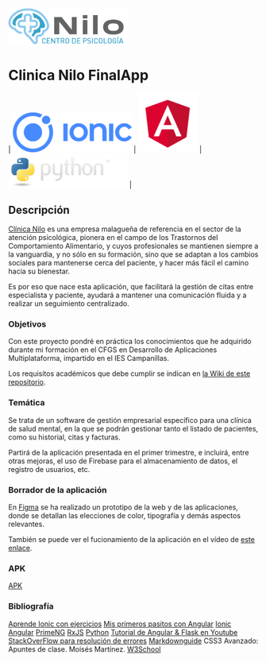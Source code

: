 <img width="240px" src="./README/logo.png">

# Clinica Nilo FinalApp
| <img width="240px" src="./README/ionic.png">  | <img width="120px" src="./README/angular.png"> | <img width="240px" src="./README/python-logo.png"> |

## Descripción
[Clínica Nilo](https://www.centrodepsicologianilo.com/) es una empresa malagueña de referencia en el sector de la atención psicológica, pionera en el campo de los Trastornos del Comportamiento Alimentario, y cuyos profesionales se mantienen siempre a la vanguardia, y no sólo en su formación, sino que se adaptan a los cambios sociales para mantenerse cerca del paciente, y hacer más fácil el camino hacia su bienestar.

Es por eso que nace esta aplicación, que facilitará la gestión de citas entre especialista y paciente, ayudará a mantener una comunicación fluida y a realizar un seguimiento centralizado.

### Objetivos
Con este proyecto pondré en práctica los conocimientos que he adquirido durante mi formación en el CFGS en Desarrollo de Aplicaciones Multiplataforma, impartido en el IES Campanillas.

Los requisitos académicos que debe cumplir se indican en [la Wiki de este repositorio](https://github.com/IESCampanillas/proyectos-dam-2022/wiki).

### Temática
Se trata de un software de gestión empresarial específico para una clínica de salud mental, en la que se podrán gestionar tanto el listado de pacientes, como su historial, citas y facturas.

Partirá de la aplicación presentada en el primer trimestre, e incluirá, entre otras mejoras, el uso de Firebase para el almacenamiento de datos, el registro de usuarios, etc.

### Borrador de la aplicación

En [Figma](https://www.figma.com/file/KQ4nXWUY3vEfeJzxKcJPRY/ClinicaNilo?node-id=0%3A286) se ha realizado un prototipo de la web y de las aplicaciones, donde se detallan las elecciones de color, tipografía y demás aspectos relevantes. 

También se puede ver el fucionamiento de la aplicación en el vídeo de [este enlace](https://youtu.be/Bck4VJVpJxA).

### APK

[APK](https://github.com/mcruzlp/ClinicaNiloFinalApp/blob/wFirebase/README/app-debug.apk)

### Bibliografía
[Aprende Ionic con ejercicios](https://leanpub.com/aprendeionic/)
[Mis primeros pasitos con Angular](https://leanpub.com/mis-primeros-pasitos-con-angular)
[Ionic](https://ionicframework.com/docs/components)
[Angular](https://angular.io/)
[PrimeNG](https://www.primefaces.org/primeng/setup)
[RxJS](https://rxjs.dev/)
[Python](https://www.python.org/doc/)
[Tutorial de Angular & Flask en Youtube](https://www.youtube.com/watch?v=dXiA5woCqnQ)
[StackOverFlow para resolución de errores](https://stackoverflow.com/)
[Markdownguide](https://www.markdownguide.org/)
CSS3 Avanzado: Apuntes de clase. Moisés Martínez.
[W3School](https://www.w3schools.com/)
